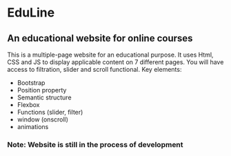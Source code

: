 # EduLine
## An educational website for online courses

This is a multiple-page website for an educational purpose. It uses Html, CSS and JS to display applicable content on 7 different pages. You will have access to filtration, slider and scroll functional.
Key elements:

* Bootstrap
* Position property
* Semantic structure
* Flexbox
* Functions (slider, filter)
* window (onscroll)
* animations

### Note: Website is still in the process of development
